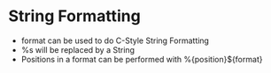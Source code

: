 # String Formatting

- format can be used to do C-Style String Formatting
- %s will be replaced by a String
- Positions in a format can be performed with %{position}${format}
